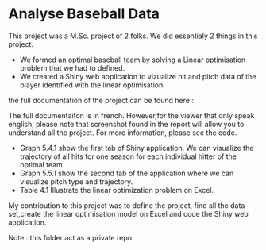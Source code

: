 # Analyse Baseball Data

This project was a M.Sc. project of 2 folks. We did essentialy 2 things in this project. 
* We formed an optimal baseball team by solving a Linear optimisation problem that we had to defined.
* We created a Shiny web application to vizualize hit and pitch data of the player identified with the linear optimisation.

the full documentation of the project can be found here : 

The full documentaiton is in french. However,for the viewer that only speak english, please note that screenshot found in the report will allow you to understand all the project. For more information, please see the code.
* Graph 5.4.1 show the first tab of Shiny application. We can visualize the trajectory of all hits for one season for each  individual hitter of the optimal team.
* Graph 5.5.1 show the second tab of the application where we can visualize pitch type and trajectory. 
* Table 4.1 Illustrate the linear optimization problem on Excel.

My contribution to this project was to define the project, find all the data set,create the linear optimisation model on Excel and code the Shiny web application. 

Note : this folder act as a private repo

